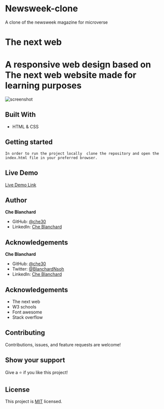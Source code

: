 # Newsweek-clone
A clone of the newsweek magazine for microverse
# The next web

# A responsive web design based on The next web website made for learning purposes

![screenshot](./assets/images/screencapture.png)


## Built With

- HTML & CSS

## Getting started
    In order to run the project locally  clone the repository and open the index.html file in your preferred browser.

## Live Demo

[Live Demo Link](https://che30.github.io/Newsweek-clone/)

## Author
**Che Blanchard**

- GitHub: [@che30](https://github.com/che30)
- LinkedIn: [Che Blanchard](https://www.linkedin.com/in/che-nsoh-9455271b0/)


## Acknowledgements

**Che Blanchard**

- GitHub: [@che30](https://github.com/che30)
- Twitter: [@BlanchardNsoh](https://twitter.com/BlanchardNsoh )
- LinkedIn: [Che Blanchard](https://www.linkedin.com/in/che-nsoh-9455271b0/)


## Acknowledgements
- The next web
- W3 schools
- Font awesome
- Stack overflow

##  Contributing

Contributions, issues, and feature requests are welcome!

## Show your support

Give a ⭐️ if you like this project!

## License

This project is [MIT](./LICENSE) licensed.